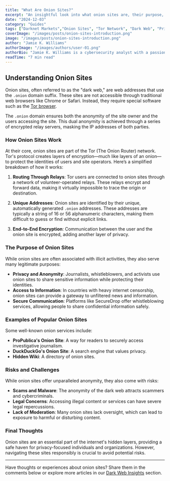 ```yaml
---
title: "What Are Onion Sites?"
excerpt: "An insightful look into what onion sites are, their purpose, and how they operate within the hidden layers of the internet."
date: "2024-12-03"
category: "Guides"
tags: ["Darknet Markets","Onion Sites", "Tor Network", "Dark Web", "Privacy"]
coverImage: "/images/posts/onion-sites-introduction.png"
image: "/images/posts/onion-sites-introduction.png"
author: "Jamie K. Williams"
authorImage: "/images/authors/user-01.png"
authorBio: "Jamie K. Williams is a cybersecurity analyst with a passion for uncovering the mysteries of the dark web and educating people about digital privacy."
readTime: "7 min read"
---
```


## Understanding Onion Sites

Onion sites, often referred to as the "dark web," are web addresses that use the `.onion` domain suffix. These sites are not accessible through traditional web browsers like Chrome or Safari. Instead, they require special software such as the [Tor browser](https://www.torproject.org/).

The `.onion` domain ensures both the anonymity of the site owner and the users accessing the site. This dual anonymity is achieved through a series of encrypted relay servers, masking the IP addresses of both parties.

### How Onion Sites Work

At their core, onion sites are part of the Tor (The Onion Router) network. Tor's protocol creates layers of encryption—much like layers of an onion—to protect the identities of users and site operators. Here’s a simplified breakdown of how it works:

1. **Routing Through Relays**: Tor users are connected to onion sites through a network of volunteer-operated relays. These relays encrypt and forward data, making it virtually impossible to trace the origin or destination.

2. **Unique Addresses**: Onion sites are identified by their unique, automatically generated `.onion` addresses. These addresses are typically a string of 16 or 56 alphanumeric characters, making them difficult to guess or find without explicit links.

3. **End-to-End Encryption**: Communication between the user and the onion site is encrypted, adding another layer of privacy.

### The Purpose of Onion Sites

While onion sites are often associated with illicit activities, they also serve many legitimate purposes:

- **Privacy and Anonymity**: Journalists, whistleblowers, and activists use onion sites to share sensitive information while protecting their identities.
- **Access to Information**: In countries with heavy internet censorship, onion sites can provide a gateway to unfiltered news and information.
- **Secure Communication**: Platforms like SecureDrop offer whistleblowing services, allowing people to share confidential information safely.

### Examples of Popular Onion Sites

Some well-known onion services include:

- **ProPublica's Onion Site**: A way for readers to securely access investigative journalism.
- **DuckDuckGo's Onion Site**: A search engine that values privacy.
- **Hidden Wiki**: A directory of onion sites.

### Risks and Challenges

While onion sites offer unparalleled anonymity, they also come with risks:

- **Scams and Malware**: The anonymity of the dark web attracts scammers and cybercriminals.
- **Legal Concerns**: Accessing illegal content or services can have severe legal repercussions.
- **Lack of Moderation**: Many onion sites lack oversight, which can lead to exposure to harmful or disturbing content.

### Final Thoughts

Onion sites are an essential part of the internet's hidden layers, providing a safe haven for privacy-focused individuals and organizations. However, navigating these sites responsibly is crucial to avoid potential risks.

---

Have thoughts or experiences about onion sites? Share them in the comments below or explore more articles in our [Dark Web Insights](#) section.
